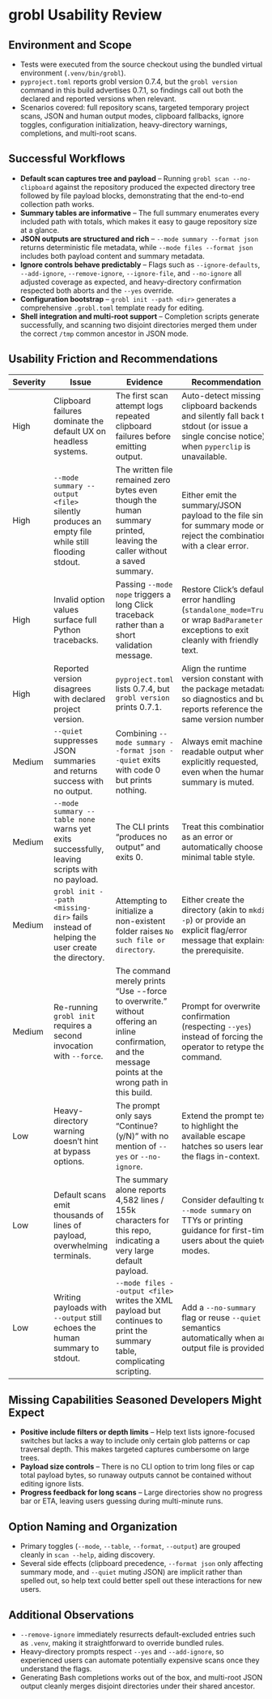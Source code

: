 # grobl Usability Review

## Environment and Scope
- Tests were executed from the source checkout using the bundled virtual environment (`.venv/bin/grobl`).
- `pyproject.toml` reports grobl version 0.7.4, but the `grobl version` command in this build advertises 0.7.1, so findings call out both the declared and reported versions when relevant.
- Scenarios covered: full repository scans, targeted temporary project scans, JSON and human output modes, clipboard fallbacks, ignore toggles, configuration initialization, heavy-directory warnings, completions, and multi-root scans.

## Successful Workflows
- **Default scan captures tree and payload** – Running `grobl scan --no-clipboard` against the repository produced the expected directory tree followed by file payload blocks, demonstrating that the end-to-end collection path works. 
- **Summary tables are informative** – The full summary enumerates every included path with totals, which makes it easy to gauge repository size at a glance.
- **JSON outputs are structured and rich** – `--mode summary --format json` returns deterministic file metadata, while `--mode files --format json` includes both payload content and summary metadata.
- **Ignore controls behave predictably** – Flags such as `--ignore-defaults`, `--add-ignore`, `--remove-ignore`, `--ignore-file`, and `--no-ignore` all adjusted coverage as expected, and heavy-directory confirmation respected both aborts and the `--yes` override.
- **Configuration bootstrap** – `grobl init --path <dir>` generates a comprehensive `.grobl.toml` template ready for editing.
- **Shell integration and multi-root support** – Completion scripts generate successfully, and scanning two disjoint directories merged them under the correct `/tmp` common ancestor in JSON mode.

## Usability Friction and Recommendations
| Severity | Issue | Evidence | Recommendation |
| --- | --- | --- | --- |
| High | Clipboard failures dominate the default UX on headless systems. | The first scan attempt logs repeated clipboard failures before emitting output. | Auto-detect missing clipboard backends and silently fall back to stdout (or issue a single concise notice) when `pyperclip` is unavailable. |
| High | `--mode summary --output <file>` silently produces an empty file while still flooding stdout. | The written file remained zero bytes even though the human summary printed, leaving the caller without a saved summary. | Either emit the summary/JSON payload to the file sink for summary mode or reject the combination with a clear error. |
| High | Invalid option values surface full Python tracebacks. | Passing `--mode nope` triggers a long Click traceback rather than a short validation message. | Restore Click’s default error handling (`standalone_mode=True`) or wrap `BadParameter` exceptions to exit cleanly with friendly text. |
| High | Reported version disagrees with declared project version. | `pyproject.toml` lists 0.7.4, but `grobl version` prints 0.7.1. | Align the runtime version constant with the package metadata so diagnostics and bug reports reference the same version number. |
| Medium | `--quiet` suppresses JSON summaries and returns success with no output. | Combining `--mode summary --format json --quiet` exits with code 0 but prints nothing. | Always emit machine-readable output when explicitly requested, even when the human summary is muted. |
| Medium | `--mode summary --table none` warns yet exits successfully, leaving scripts with no payload. | The CLI prints “produces no output” and exits 0. | Treat this combination as an error or automatically choose a minimal table style. |
| Medium | `grobl init --path <missing-dir>` fails instead of helping the user create the directory. | Attempting to initialize a non-existent folder raises `No such file or directory`. | Either create the directory (akin to `mkdir -p`) or provide an explicit flag/error message that explains the prerequisite. |
| Medium | Re-running `grobl init` requires a second invocation with `--force`. | The command merely prints “Use --force to overwrite.” without offering an inline confirmation, and the message points at the wrong path in this build. | Prompt for overwrite confirmation (respecting `--yes`) instead of forcing the operator to retype the command. |
| Low | Heavy-directory warning doesn’t hint at bypass options. | The prompt only says “Continue? (y/N)” with no mention of `--yes` or `--no-ignore`. | Extend the prompt text to highlight the available escape hatches so users learn the flags in-context. |
| Low | Default scans emit thousands of lines of payload, overwhelming terminals. | The summary alone reports 4,582 lines / 155k characters for this repo, indicating a very large default payload. | Consider defaulting to `--mode summary` on TTYs or printing guidance for first-time users about the quieter modes. |
| Low | Writing payloads with `--output` still echoes the human summary to stdout. | `--mode files --output <file>` writes the XML payload but continues to print the summary table, complicating scripting. | Add a `--no-summary` flag or reuse `--quiet` semantics automatically when an output file is provided. |

## Missing Capabilities Seasoned Developers Might Expect
- **Positive include filters or depth limits** – Help text lists ignore-focused switches but lacks a way to include only certain glob patterns or cap traversal depth. This makes targeted captures cumbersome on large trees.
- **Payload size controls** – There is no CLI option to trim long files or cap total payload bytes, so runaway outputs cannot be contained without editing ignore lists.
- **Progress feedback for long scans** – Large directories show no progress bar or ETA, leaving users guessing during multi-minute runs.

## Option Naming and Organization
- Primary toggles (`--mode`, `--table`, `--format`, `--output`) are grouped cleanly in `scan --help`, aiding discovery.
- Several side effects (clipboard precedence, `--format json` only affecting summary mode, and `--quiet` muting JSON) are implicit rather than spelled out, so help text could better spell out these interactions for new users.

## Additional Observations
- `--remove-ignore` immediately resurrects default-excluded entries such as `.venv`, making it straightforward to override bundled rules.
- Heavy-directory prompts respect `--yes` and `--add-ignore`, so experienced users can automate potentially expensive scans once they understand the flags.
- Generating Bash completions works out of the box, and multi-root JSON output cleanly merges disjoint directories under their shared ancestor.

